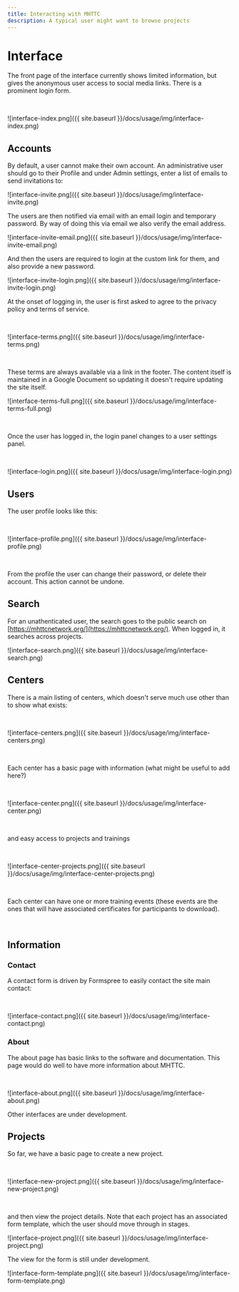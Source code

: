 ```yaml
---
title: Interacting with MHTTC
description: A typical user might want to browse projects
---
```


# Interface

The front page of the interface currently shows limited information, but
gives the anonymous user access to social media links. There is a prominent
login form.

<br>

![interface-index.png]({{ site.baseurl }}/docs/usage/img/interface-index.png)


## Accounts

By default, a user cannot make their own account. An administrative user
should go to their Profile and under Admin settings, enter a list of emails
to send invitations to:

![interface-invite.png]({{ site.baseurl }}/docs/usage/img/interface-invite.png)

The users are then notified via email with an email login and temporary password.
By way of doing this via email we also verify the email address.

![interface-invite-email.png]({{ site.baseurl }}/docs/usage/img/interface-invite-email.png)

And then the users are required to login at the custom link for them, and also provide
a new password. 

![interface-invite-login.png]({{ site.baseurl }}/docs/usage/img/interface-invite-login.png)

At the onset of logging in, the user is first asked to agree to the privacy policy
and terms of service. 

<br>

![interface-terms.png]({{ site.baseurl }}/docs/usage/img/interface-terms.png)

<br>

These terms are always available via a link in the footer. The content itself
is maintained in a Google Document so updating it doesn't require updating the 
site itself.

![interface-terms-full.png]({{ site.baseurl }}/docs/usage/img/interface-terms-full.png)

<br>

Once the user has logged in, the login panel changes to a user settings panel.

<br>

![interface-login.png]({{ site.baseurl }}/docs/usage/img/interface-login.png)


## Users

The user profile looks like this:

<br>

![interface-profile.png]({{ site.baseurl }}/docs/usage/img/interface-profile.png)

<br>


From the profile the user can change their password, or delete their account.
This action cannot be undone.

## Search

For an unathenticated user, the search goes to the public search on [https://mhttcnetwork.org/](https://mhttcnetwork.org/).
When logged in, it searches across projects.

![interface-search.png]({{ site.baseurl }}/docs/usage/img/interface-search.png)

## Centers

There is a main listing of centers, which doesn't serve much use other than to
show what exists:

<br>

![interface-centers.png]({{ site.baseurl }}/docs/usage/img/interface-centers.png)

<br>


Each center has a basic page with information (what might be useful to add here?)

<br>

![interface-center.png]({{ site.baseurl }}/docs/usage/img/interface-center.png)

<br>

and easy access to projects and trainings

<br>

![interface-center-projects.png]({{ site.baseurl }}/docs/usage/img/interface-center-projects.png)

<br>

Each center can have one or more training events (these events are the ones
that will have associated certificates for participants to download).

<br>



## Information

### Contact

A contact form is driven by Formspree to easily contact the site main contact:

<br>

![interface-contact.png]({{ site.baseurl }}/docs/usage/img/interface-contact.png)


### About

The about page has basic links to the software and documentation. This page would
do well to have more information about MHTTC.

<br>

![interface-about.png]({{ site.baseurl }}/docs/usage/img/interface-about.png)


Other interfaces are under development.

## Projects

So far, we have a basic page to create a new project.

<br>

![interface-new-project.png]({{ site.baseurl }}/docs/usage/img/interface-new-project.png)


<br>

and then view the project details. Note that each project has an associated form
template, which the user should move through in stages.

![interface-project.png]({{ site.baseurl }}/docs/usage/img/interface-project.png)


The view for the form is still under development.

![interface-form-template.png]({{ site.baseurl }}/docs/usage/img/interface-form-template.png)
